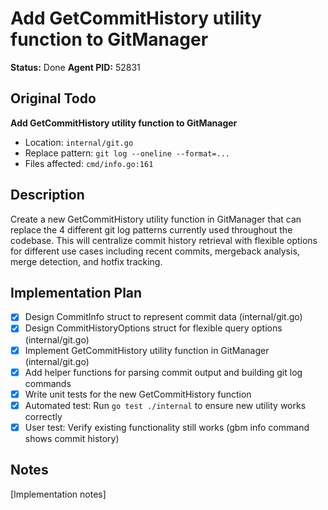 # Add GetCommitHistory utility function to GitManager
**Status:** Done
**Agent PID:** 52831

## Original Todo
**Add GetCommitHistory utility function to GitManager**
- Location: `internal/git.go`
- Replace pattern: `git log --oneline --format=...`
- Files affected: `cmd/info.go:161`

## Description
Create a new GetCommitHistory utility function in GitManager that can replace the 4 different git log patterns currently used throughout the codebase. This will centralize commit history retrieval with flexible options for different use cases including recent commits, mergeback analysis, merge detection, and hotfix tracking.

## Implementation Plan
- [x] Design CommitInfo struct to represent commit data (internal/git.go)
- [x] Design CommitHistoryOptions struct for flexible query options (internal/git.go)
- [x] Implement GetCommitHistory utility function in GitManager (internal/git.go)
- [x] Add helper functions for parsing commit output and building git log commands
- [x] Write unit tests for the new GetCommitHistory function
- [x] Automated test: Run `go test ./internal` to ensure new utility works correctly
- [x] User test: Verify existing functionality still works (gbm info command shows commit history)

## Notes
[Implementation notes]